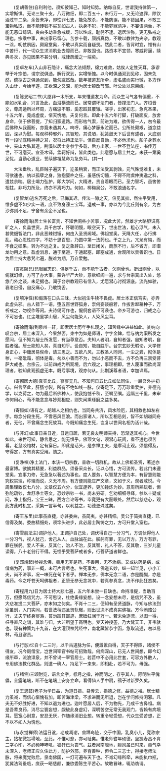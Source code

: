 <!-- { "loadSidebar": true } -->
　　(复胡善住)自利利他，须知彼知己，知时知势。纳每自反，世谓我持律第一，实增惭惧。无论三聚十支，八万微细，即二百五十，未行万一，又无论遮罪，除饮酒过午二条，余皆未净，即性罪七支，能免故杀，不能防误，能不错因果，不敢三宝物私取，而不能砖钱不买瓦如古人，执身不犯，不能梦寐清净，不妄语两舌，不能无恶口绮语。良由多劫乘急戒缓，习以性成，耻躬不逮。退居沙弥，更无弘戒之理也。宗乘中事，未出家已留心，苦参十载，颇辨真伪，不敢以教律为夹杂。教观一涂，叨仗夙因，颇窥堂奥，不敢以真实而自疑畏。然此二者，皆背时宜，惟有山中苦行，代一切众生求消夙业去障而已，非敢固也。路资本不宜领，寒威将逼，赎典冬衣，亦见因果不甚分明，戒律疏缓之一端矣。

　　(复卓左车)入山非石隐计，痛念大法倾颓，绵力难救，姑俟人定胜天耳。承谬举于叶宗伯，谓宗说俱通，解行双到，实增惭愧。以今时俱通双到见称，固未免　然，傥拟古之俱通双到，能勿蹴然哉。数年被道友所牵，虚名盛而实行微，多方作入山计，今始半遂，正欲深之又深，能为居士顿改节邪。叶公处以原柬缴。

　　(复陈旻昭二书)大厦非一木所支，年来惟道友为命。而众生习气各有偏重，不能如水乳合，兴言及此，血泪横流而已。居常谓坏法门者，皆撑法门人。齐桓晋文，尊周适所以坏周，方痛惩不暇，奚忍蹈其覆辙。嗟乎，出家初志，急克圣果，十五六年，竟成虚度，惭天愧地，夫复何言。即此十五六年行脚，打破面皮，放舍身命，仅于佛菩提，了知归家道路。而形枯气索，前进为难，欲传得一人，勿令最后佛种从我而断，亦竟未遇其人。呜呼，痛心梦寐永泣而已。公所处颇艰，道念益固，深以为慰。每观种种邪外，其智短，其说陋，犹簧鼓天下后世有述者，大底别有一段彻底精神持之耳，况将此持正法乎。但自反自励，不必他求也。船子身葬水中，夹山大弘其道，荆溪以居士身参学多载，后方出家，一世不登法座，书传万世，不可磨灭。宣圣木铎，孟轲好辩，皆此类也。此意愿与居士共之。未获一第奚足忧，当勤心道业，誓续佛祖慧命为急务耳。(其一)

　　大法垂秋，乱臣贼子遍天下，迩虽稍衰，而正法受其剥蚀，元气殊觉难复，未可欲速也。纳以孤孽之身，独抱婴杵之任，虽感伤切髓，不得不附虞仲夷逸之科，遣兹余喘。居士竭力弘护，即大学问，大精进，贵自着眼而已。圣力智巧，虽筈筈相拄，非巧力所及，终亦不离巧力。何如，楖梅吴公，不敢浪通名字。

　　(复智龙)逃名万死之后，已悔其迟。传法一隙之天，倍见其拙，然生平受用，惟多虚不如少实一语，庶不致身谤三宝耳。退戒一事，亦以为今比丘则有余，为古沙弥则不足，宁舍有余企不足也。

　　(寄徐雨海)居士生长富贵，不知世间些小苦事，况此大苦。然雄才大略胆识高旷之人，负盖世资，具千古学，怀聪明慢，眼空天下，世出世法，粗心浮气，未入甚微细智法门，非此恶辣钳锤，何由入圣贤阃域。佛祖堂奥，天降大任，必行拂乱。动心忍性四字，不妨十思百思，乃圆中第一法药也。干之上九，亢龙有悔，而不食之硕果，转为不远之复。复之象辞曰，至日闭关，商旅不行，后不省方，即潜龙勿用之意。盈虚消息，通于至道，于通起塞，即塞成通，台观所以贵善识也。日为居士持大悲咒七遍，脱难为期，万自爱勉。

　　(寄灵隐兄)兄眼目志识，俱足千古，而不能千古者，欠刚骨也。挺出刚骨，以俯就幻缘，方可了办大事。蒙许华严大钞，意欲细阅一遍，求与台宗真出入处，悠悠门外之谈，未足据也。闻于台宗教观已有信入，尤愿潜心讨彻源底。流光如驶，衰老日侵，自反痛心，乃敢饶舌。

　　(复项净性)和偈落在口头三昧，大似初生牛犊不畏虎。居士本正信笃实，亦弄此虚头邪。古人错下一语，堕五百世野狐身，柰何妄谈般若，作拔舌犁耕种子，万祈戒之，勿视作等闲。夫诗偈可作也，儱侗套语不可袭也。帝乡可游也，归戒之心不可忘也。红尘堆里学山居，风尘何能染人，人染风尘耳。

　　(寄徐雨海)到泉州一轩，即索居士历年手札观之，知苦缘中进益如此。贫纳向叹台宗，居士未深入，今果然否。柬中为如是师语，字字金錍，恰与纳为渠所发之愿同，但不知为居士所发愿，有当尊意否。夫知人者明，自知者强，自知者明，自胜者强。居士能知人矣，真自知乎。设自知，能自胜乎。台宗玄妙无暇论，大学修身正心，中庸居易俟命，请三思之。五欲八风，三教圣人同诃，一尘之粪，彻体是秽，一毫砒霜，彻体是毒。勿以小善而不为，勿以小恶而不去，方不负再三禀受菩萨大戒也。台宗云，以前四戒为所观境，后六观之，事理相即。世人蔑事而欲尚深理者，验知此观孤虚无本，既亏事境，观亦何从。此荆溪尊者语，幸加详焉。

　　(寄彻因大德)真实比丘，寥寥无几，不知何日五比丘如法同住，一展吾外护初心。兴言至此，肝肠寸裂，所有不绝如线一脉，仅寄足下，万万珍重爱护，养德充学，以克荷之，勿为最后断佛种人，使我抱憾千秋，至嘱至嘱。远隔三千里，未审作何用心，苟不能念念与妙观相应，则失闻熏琢磨之益多矣。

　　(寄恒如)语有之，胡越人之相仇也，当同舟共济，风水险厄，其相救也如左右手。每念分段生死，不啻恶风巨浪。而出家诸人，所以互相忌刻，智不如胡越同舟者，无他，不曾痛念生死故耳。今既知痛念生死，岂复以世间名相为活计哉。

　　(与非幻)此事日亲日近，日远日疏，若无良友明师夹持，恐渐退其初心。今世如此，来世可知，静言思之，能无惧乎。佛顶文句，须潜心玩阅，看不透也须苦看。老鼠咬棺材，定有穿日。即此是话头，是参禅工夫，是摩诃止观。须信得及，守得定，方有真实受用。勉之。

　　(复净禅)净土法门，本该一切宗教，普收一切群机。故从上佛祖圣贤，著述亦最富博。欲摘其精要，利益群品，须备采众长，证以心悟，方可流传。若此门未遵堂奥，宜事力修，无急急以著述为事也。度人要务，以智慧方便为本，有智慧则能究权实理，称理而说，义无不周。有方便则能庄严文章，文如于义，观者咸悦。今周集理致仅七八分，文章仅五六分，似宜邃养，更加锤炼为妙。意周所熟玩者，但弥陀疏钞，龙舒净土等文，恐妙宗钞一书，尚未穷研。乞劝细细寻绎，参以十疑或问，净土指归，宝王三昧，西方合论等书，毕竟更有大豁眼处。然后以慈悲心，观此方此时机宜，采集一言半句，以利益之，功德更殊胜矣。

　　(寄王东里)此事虽直捷，亦甚委曲，虽简夷，亦甚精细。吴公于简夷直捷，已信得及矣。委曲精细处，须竿头进步，此必居士陶铸之力，方可升堂入室也。

　　(寄雪航法主)调护他人，正调护自己处，调伏得自己一分习气，方调伏得他人一分习气，视人犹己，舍己从人，血脉诚在此。朕躬有罪，无以万方。万方有罪，罪在朕躬。爱人不亲，反其仁，治人不治，反其智，礼人不答，反其敬，三岁儿童读得，八十老翁行不得。无怪乎受菩萨戒者多，行菩萨道者鲜也。

　　(复邓靖起)参禅念佛，善用无非是药，不善用，无不添病。又或执药是病，或借病为药，事非一概，未可片言尽也。生死事大，佛道玄妙，纵一知半见，小小工夫，尚不济事，况一味死在句下者乎。禅本无参，佛本无念二语，亦是醍醐，亦是毒药。今之呼苍天呵佛祖者，正堕无参无念坑中，若真参真念，决不作此狂态矣。

　　(寄程用九)日为居士持大悲七遍，五六年未尝一日缺也。命持准提，当助百万，但愿笃信咒力，不可思议，杜绝夤缘妄想。设一念妄想未尽，是信咒不及，虽大悲准提二大菩萨，亦末如之何矣。不肖十二三，便知有圣贤道脉，今知与佛法到家虽别，入门实同，若世法稍违圣贤轨辙，则出世决不成真实佛祖。方今贿赂公行，丈夫宁终身寥落，誓勿蹈其鄙迹，庶砥狂澜于万一。若未免逐流，以图一得，枉寻直尺之诮，其谁与归，大非所望于高明也。梦天神授签，乃大梵天王，非韦驮也。现有神策九十九首，在大灌顶神咒经中，南北藏皆恭字函，急取流通，勿以易林，苟且塞责。

　　(与行恕)忆自十二三时，以千古道脉为任，便嚣嚣自得，天子不得臣，诸侯不得友，况今厕僧宝，岂世间宰官书帖可招致哉。何病深山，已无人世间想，即今幻缘所牵，流浪漳泉，并不曾谒一宰官居士。若苕中不必用此世套，可容方外散人，专用佛法教化群品，则遣一确人，持足下一柬来，即相赴，若不可为，毋强。

　　(与绪竺)三颂附览，语言文字，标月之指，神而明之，存乎其人。际明生平傀儡，全露笔端，断不在笔端上安身立命。看得仙人手中扇，鹞子过新罗久矣。

　　(复王思鼓)老子为学日益，为道日损。易传云，损德之修，益德之裕。居士精力虽减，而信心惭愧有加，即苦海津梁，不求进而无所退，岂在学问修持闲邪。凡夫无不好胜好进，不知以退为进也。迦叶愿居人后，不为物先，乃成千古鼻祖。病是吾辈良药，消尽尘寰妄想，觑破此身虚幻，深明苦空无常无我观门，皆赖有病境耳。愿宽心耐意，安忍无厌，作随缘消旧业想。转重令轻受想，代众生受苦想，正不以不如人为愧也。

　　(与永觉禅师)法运日讹，老成凋谢，兽蹄鸟迹，交于中国，乳臭小儿，竞称宗主，拈花微旨埽地，至此，不惟可悲，亦可耻矣。惟老师耆年硕德，坚握寿昌不肯二字心印，不必频呻哮吼，狐犴已为丧气。兹者泉南隙地，膻风虽已时来，毒气幸未深入，老师正应久住此方，防护外邪，养育善种，但令二三志士，得接老师法脉，将来魔党败后，泉南佛国，一灯可遍布天下也。不肖幻缘所牵，未能执巾瓶，犹冀法驾蚤临，庶获一晤慈颜，兼欲委陈生平苦心。故敢冒昧，辄助劝请。

